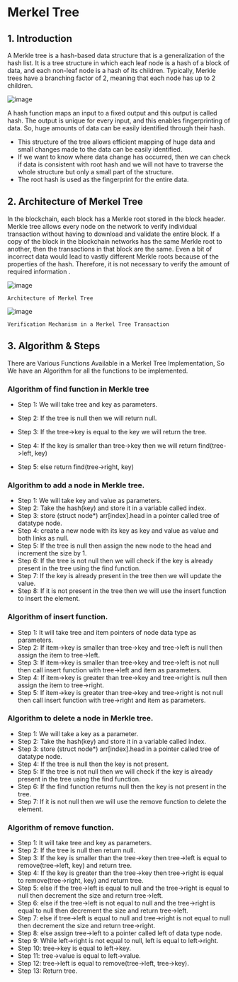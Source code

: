 # Merkel Tree
## 1.  Introduction

A Merkle tree is a hash-based data structure that is a generalization of the hash list. It is a tree structure in which each leaf node is a hash of a block of data, and each non-leaf node is a hash of its children. Typically, Merkle trees have a branching factor of 2, meaning that each node has up to 2 children.

![image](https://user-images.githubusercontent.com/55325257/165240957-7769d22e-4534-4a0e-9a04-62bc5e6a27d3.png)

A hash function maps an input to a fixed output and this output is called hash.  The output is unique for every input, and this enables fingerprinting of data.  So, huge amounts of data can be easily identified through their hash. 
- This structure of the tree allows efficient mapping of huge data and small changes made to the data can be easily identified.
- If we want to know where data change has occurred, then we can check if data is consistent with root hash and we will not have to traverse the whole structure but only a small part of the structure.
- The root hash is used as the fingerprint for the entire data.

## 2. Architecture of Merkel Tree

In the blockchain, each block has a Merkle root stored in the block header. Merkle tree allows every node on the network to verify individual transaction without having to download and validate the entire block. If a copy of the block in the blockchain networks has the same Merkle root to another, then the transactions in that block are the same. Even a bit of incorrect data would lead to vastly different Merkle roots because of the properties of the hash. Therefore, it is not necessary to verify the amount of required information .

![image](https://user-images.githubusercontent.com/55325257/165241263-94c4d79a-d870-4b76-b5e6-757bd76782d8.png)

`Architecture of Merkel Tree`

![image](https://user-images.githubusercontent.com/55325257/165241324-836b3e9d-7bca-4467-8058-0e009efc2fef.png)

`Verification Mechanism in a Merkel Tree Transaction `

## 3. Algorithm & Steps
There are Various Functions Available in a Merkel Tree Implementation, So We have an Algorithm for all the functions to be implemented.

### Algorithm of find function in Merkle tree
- Step 1: We will take tree and key as parameters.

- Step 2: If the tree is null then we will return null.

- Step 3: If the tree->key is equal to the key we will return the tree.

- Step 4: If the key is smaller than tree->key then we will return find(tree->left, key)

- Step 5: else return find(tree->right, key)

### Algorithm to add a node in Merkle tree.

- Step 1: We will take key and value as parameters.
- Step 2: Take the hash(key) and store it in a variable called index.
- Step 3: store (struct node*) arr[index].head in a pointer called tree of datatype node.
- Step 4: create a new node with its key as key and value as value and both links as null.
- Step 5: If the tree is null then assign the new node to the head and increment the size by 1.
- Step 6: If the tree is not null then we will check if the key is already present in the tree using the find function.
- Step 7: If the key is already present in the tree then we will update the value.
- Step 8: If it is not present in the tree then we will use the insert function to insert the element.

### Algorithm of insert function.

- Step 1: It will take tree and item pointers of node data type as parameters.
- Step 2: If item->key is smaller than tree->key and tree->left is null then assign the item to tree->left.
- Step 3: If item->key is smaller than tree->key and tree->left is not null then call insert function with tree->left and item as parameters.
- Step 4: If item->key is greater than tree->key and tree->right is null then assign the item to tree->right.
- Step 5: If item->key is greater than tree->key and tree->right is not null then call insert function with tree->right and item as parameters.

### Algorithm to delete a node in Merkle tree.

- Step 1: We will take a key as a parameter.
- Step 2: Take the hash(key) and store it in a variable called index.
- Step 3: store (struct node*) arr[index].head in a pointer called tree of datatype node.
- Step 4: If the tree is null then the key is not present.
- Step 5: If the tree is not null then we will check if the key is already present in the tree using the find function.
- Step 6: If the find function returns null then the key is not present in the tree.
- Step 7: If it is not null then we will use the remove function to delete the element.

### Algorithm of remove function.

- Step 1: It will take tree and key as parameters.
- Step 2: If the tree is null then return null.
- Step 3: If the key is smaller than the tree->key then tree->left is equal to remove(tree->left, key) and return tree.
- Step 4: If the key is greater than the tree->key then tree->right is equal to remove(tree->right, key) and return tree.
- Step 5: else if the tree->left is equal to null and the tree->right is equal to null then decrement the size and return tree->left.
- Step 6: else if the tree->left is not equal to null and the tree->right is equal to null then decrement the size and return tree->left.
- Step 7: else if tree->left is equal to null and tree->right is not equal to null then decrement the size and return tree->right.
- Step 8: else assign tree->left to a pointer called left of data type node.
- Step 9: While left->right is not equal to null, left is equal to left->right.
- Step 10: tree->key is equal to left->key.
- Step 11: tree->value is equal to left->value.
- Step 12: tree->left is equal to remove(tree->left, tree->key).
- Step 13: Return tree.

